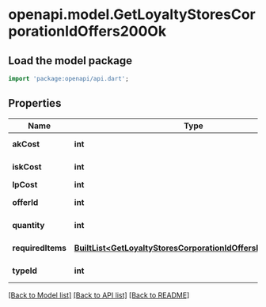 # openapi.model.GetLoyaltyStoresCorporationIdOffers200Ok

## Load the model package
```dart
import 'package:openapi/api.dart';
```

## Properties
Name | Type | Description | Notes
------------ | ------------- | ------------- | -------------
**akCost** | **int** | Analysis kredit cost | [optional] 
**iskCost** | **int** | isk_cost integer | 
**lpCost** | **int** | lp_cost integer | 
**offerId** | **int** | offer_id integer | 
**quantity** | **int** | quantity integer | 
**requiredItems** | [**BuiltList&lt;GetLoyaltyStoresCorporationIdOffersRequiredItem&gt;**](GetLoyaltyStoresCorporationIdOffersRequiredItem.md) | required_items array | 
**typeId** | **int** | type_id integer | 

[[Back to Model list]](../README.md#documentation-for-models) [[Back to API list]](../README.md#documentation-for-api-endpoints) [[Back to README]](../README.md)


